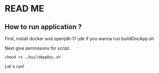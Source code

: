 # READ ME

## How to run application ? 

First, install docker and openjdk-17-jdk if you wanna  run buildDocApp.sh

Next give permissons for script.

```
chmod +x ./buildAppDoc.sh
```
Let`s run!
